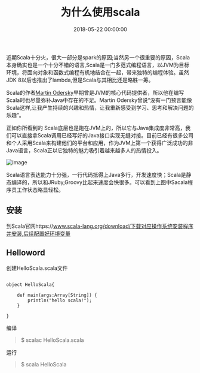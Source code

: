 ﻿---
layout: post
title: 为什么使用scala
date: 2018-05-22 00:00:00
categories: 编程语言
tags: Scala
---

近期Scala十分火，很大一部分是spark的原因;当然另一个很重要的原因，Scala本身确实也是一个十分不错的语言,Scala是一门多范式编程语言，以JVM为目标环境，将面向对象和函数式编程有机地结合在一起，带来独特的编程体验。虽然JDK 8以后也推出了lambda,但是Scala与其相比还是略胜一筹。

Scala的作者[Martin Odersky](https://baike.baidu.com/item/Martin%20Odersky/8898309?fr=aladdin)早期曾是JVM的核心代码提供者，所以他在编写Scala时也尽量弥补Java中存在的不足。Martin Odersky曾说“没有一门预言能像Scala这样,让我产生持续的兴趣和热情，让我重新感受到学习、思考和解决问题的乐趣”。

正如你所看到的 Scala底层也是跑在JVM上的，所以它与Java集成度非常高，我们可以直接拿Scala调用已经写好的Java接口实现无缝对接。目前已经有很多公司和个人采用Scala来构建他们的平台和应用，作为JVM上第一个获得广泛成功的非Java语言，Scala正以它独特的魅力吸引着越来越多人的热情投入。

![image](zyhuploaderror123)

Scala语言表达能力十分强，一行代码抵得上Java多行，开发速度快；Scala是静态编译的，所以和JRuby,Groovy比起来速度会快很多。可以看到上图中Sacala程序员工作状态略显轻松。

## 安装

到Scala官网https://www.scala-lang.org/download/下载对应操作系统安装程序并安装,后续配置好环境变量

## Helloword

创建HelloScala.scala文件

```

object HelloScala{

    def main(args:Array[String]) {
        println("hello scala!");
    }

}

```

编译

> $ scalac HelloScala.scala

运行

> $ scala HelloScala